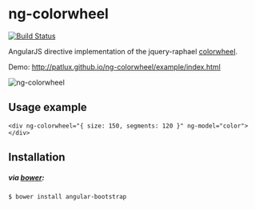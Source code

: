 # ng-colorwheel
[![Build Status](https://travis-ci.org/patlux/ng-colorwheel.svg)](https://travis-ci.org/patlux/ng-colorwheel)

AngularJS directive implementation of the jquery-raphael [colorwheel](https://github.com/jweir/colorwheel).

Demo: http://patlux.github.io/ng-colorwheel/example/index.html

![ng-colorwheel](https://cloud.githubusercontent.com/assets/4481570/7785874/84b7de1e-01a7-11e5-8d41-58cc71041bb9.jpg)

## Usage example

```
<div ng-colorwheel="{ size: 150, segments: 120 }" ng-model="color"></div>
```

## Installation
##### via [bower](http://bower.io/):
```
$ bower install angular-bootstrap
```

